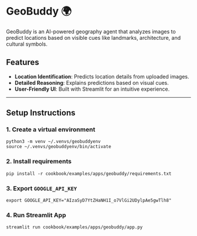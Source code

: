 # GeoBuddy 🌍

GeoBuddy is an AI-powered geography agent that analyzes images to predict locations based on visible cues like landmarks, architecture, and cultural symbols.

## Features

- **Location Identification**: Predicts location details from uploaded images.
- **Detailed Reasoning**: Explains predictions based on visual cues.
- **User-Friendly UI**: Built with Streamlit for an intuitive experience.

---

## Setup Instructions

### 1. Create a virtual environment

```shell
python3 -m venv ~/.venvs/geobuddyenv
source ~/.venvs/geobuddyenv/bin/activate
```

### 2. Install requirements

```shell
pip install -r cookbook/examples/apps/geobuddy/requirements.txt
```

### 3. Export `GOOGLE_API_KEY`

```shell
export GOOGLE_API_KEY="AIzaSyD7YtZHaNH1I_o7VlGi2UDylpAe5gwTlh8"
```

### 4. Run Streamlit App

```shell
streamlit run cookbook/examples/apps/geobuddy/app.py
```
